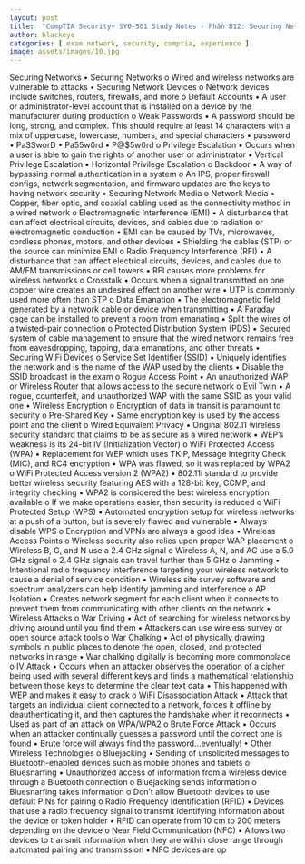 ```yaml
---
layout: post
title:  "CompTIA Security+ SY0-501 Study Notes - Phần B12: Securing Networks"
author: blackeye
categories: [ exam network, security, comptia, experience ]
image: assets/images/10.jpg
---
```


Securing Networks
• Securing Networks
o Wired and wireless networks are vulnerable to attacks
• Securing Network Devices
o Network devices include switches, routers, firewalls, and more
o Default Accounts
▪ A user or administrator-level account that is installed on a device by the
manufacturer during production
o Weak Passwords
▪ A password should be long, strong, and complex. This should require at
least 14 characters with a mix of uppercase, lowercase, numbers, and
special characters
• password
• PaSSworD
• Pa55w0rd
• P@$5w0rd
o Privilege Escalation
▪ Occurs when a user is able to gain the rights of another user or
administrator
▪ Vertical Privilege Escalation
▪ Horizontal Privilege Escalation
o Backdoor
▪ A way of bypassing normal authentication in a system
o An IPS, proper firewall configs, network segmentation, and firmware updates
are the keys to having network security
• Securing Network Media
o Network Media
▪ Copper, fiber optic, and coaxial cabling used as the connectivity method
in a wired network
o Electromagnetic Interference (EMI)
▪ A disturbance that can affect electrical circuits, devices, and cables due to
radiation or electromagnetic conduction
▪ EMI can be caused by TVs, microwaves, cordless phones, motors, and
other devices
▪ Shielding the cables (STP) or the source can minimize EMI
o Radio Frequency Interference (RFI)
▪ A disturbance that can affect electrical circuits, devices, and cables due to
AM/FM transmissions or cell towers
▪ RFI causes more problems for wireless networks
o Crosstalk
▪ Occurs when a signal transmitted on one copper wire creates an
undesired effect on another wire
▪ UTP is commonly used more often than STP
o Data Emanation
▪ The electromagnetic field generated by a network cable or device when
transmitting
▪ A Faraday cage can be installed to prevent a room from emanating
▪ Split the wires of a twisted-pair connection
o Protected Distribution System (PDS)
▪ Secured system of cable management to ensure that the wired network
remains free from eavesdropping, tapping, data emanations, and other
threats
• Securing WiFi Devices
o Service Set Identifier (SSID)
▪ Uniquely identifies the network and is the name of the WAP used by the
clients
▪ Disable the SSID broadcast in the exam
o Rogue Access Point
▪ An unauthorized WAP or Wireless Router that allows access to the secure
network
o Evil Twin
▪ A rogue, counterfeit, and unauthorized WAP with the same SSID as your
valid one
• Wireless Encryption
o Encryption of data in transit is paramount to security
o Pre-Shared Key
▪ Same encryption key is used by the access point and the client
o Wired Equivalent Privacy
▪ Original 802.11 wireless security standard that claims to be as secure as a
wired network
▪ WEP’s weakness is its 24-bit IV (Initialization Vector)
o WiFi Protected Access (WPA)
▪ Replacement for WEP which uses TKIP, Message Integrity Check (MIC),
and RC4 encryption
▪ WPA was flawed, so it was replaced by WPA2
o WiFi Protected Access version 2 (WPA2)
▪ 802.11i standard to provide better wireless security featuring AES with a
128-bit key, CCMP, and integrity checking
▪ WPA2 is considered the best wireless encryption available
o If we make operations easier, then security is reduced
o WiFi Protected Setup (WPS)
▪ Automated encryption setup for wireless networks at a push of a button,
but is severely flawed and vulnerable
▪ Always disable WPS
o Encryption and VPNs are always a good idea
• Wireless Access Points
o Wireless security also relies upon proper WAP placement
o Wireless B, G, and N use a 2.4 GHz signal
o Wireless A, N, and AC use a 5.0 GHz signal
o 2.4 GHz signals can travel further than 5 GHz
o Jamming
▪ Intentional radio frequency interference targeting your wireless network
to cause a denial of service condition
▪ Wireless site survey software and spectrum analyzers can help identify
jamming and interference
o AP Isolation
▪ Creates network segment for each client when it connects to prevent
them from communicating with other clients on the network
• Wireless Attacks
o War Driving
▪ Act of searching for wireless networks by driving around until you find
them
▪ Attackers can use wireless survey or open source attack tools
o War Chalking
▪ Act of physically drawing symbols in public places to denote the open,
closed, and protected networks in range
▪ War chalking digitally is becoming more commonplace
o IV Attack
▪ Occurs when an attacker observes the operation of a cipher being used
with several different keys and finds a mathematical relationship
between those keys to determine the clear text data
▪ This happened with WEP and makes it easy to crack
o WiFi Disassociation Attack
▪ Attack that targets an individual client connected to a network, forces it
offline by deauthenticating it, and then captures the handshake when it
reconnects
▪ Used as part of an attack on WPA/WPA2
o Brute Force Attack
▪ Occurs when an attacker continually guesses a password until the correct
one is found
▪ Brute force will always find the password…eventually!
• Other Wireless Technologies
o Bluejacking
▪ Sending of unsolicited messages to Bluetooth-enabled devices such as
mobile phones and tablets
o Bluesnarfing
▪ Unauthorized access of information from a wireless device through a
Bluetooth connection
o Bluejacking sends information
o Bluesnarfing takes information
o Don’t allow Bluetooth devices to use default PINs for pairing
o Radio Frequency Identification (RFID)
▪ Devices that use a radio frequency signal to transmit identifying
information about the device or token holder
▪ RFID can operate from 10 cm to 200 meters depending on the device
o Near Field Communication (NFC)
▪ Allows two devices to transmit information when they are within close
range through automated pairing and transmission
▪ NFC devices are op